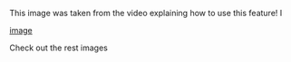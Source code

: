 This image was taken from the video explaining how to use this feature! I

[image](https://user-images.githubusercontent.com/1314285/110691657-448d7580-819a-11eb-8a51-91c3d2738688.png)

Check out the rest images
